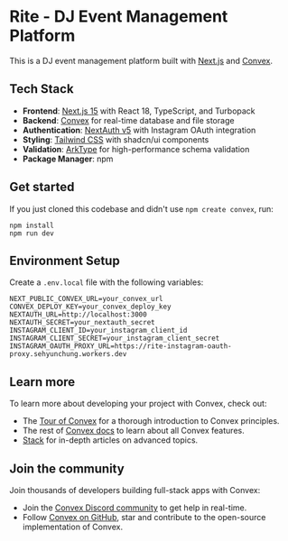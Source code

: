 # Rite - DJ Event Management Platform

This is a DJ event management platform built with [Next.js](https://nextjs.org/) and [Convex](https://convex.dev/).

## Tech Stack

- **Frontend**: [Next.js 15](https://nextjs.org/) with React 18, TypeScript, and Turbopack
- **Backend**: [Convex](https://convex.dev/) for real-time database and file storage
- **Authentication**: [NextAuth v5](https://authjs.dev/) with Instagram OAuth integration
- **Styling**: [Tailwind CSS](https://tailwindcss.com/) with shadcn/ui components
- **Validation**: [ArkType](https://arktype.io/) for high-performance schema validation
- **Package Manager**: npm

## Get started

If you just cloned this codebase and didn't use `npm create convex`, run:

```
npm install
npm run dev
```

## Environment Setup

Create a `.env.local` file with the following variables:

```
NEXT_PUBLIC_CONVEX_URL=your_convex_url
CONVEX_DEPLOY_KEY=your_convex_deploy_key
NEXTAUTH_URL=http://localhost:3000
NEXTAUTH_SECRET=your_nextauth_secret
INSTAGRAM_CLIENT_ID=your_instagram_client_id
INSTAGRAM_CLIENT_SECRET=your_instagram_client_secret
INSTAGRAM_OAUTH_PROXY_URL=https://rite-instagram-oauth-proxy.sehyunchung.workers.dev
```

## Learn more

To learn more about developing your project with Convex, check out:

- The [Tour of Convex](https://docs.convex.dev/get-started) for a thorough introduction to Convex principles.
- The rest of [Convex docs](https://docs.convex.dev/) to learn about all Convex features.
- [Stack](https://stack.convex.dev/) for in-depth articles on advanced topics.

## Join the community

Join thousands of developers building full-stack apps with Convex:

- Join the [Convex Discord community](https://convex.dev/community) to get help in real-time.
- Follow [Convex on GitHub](https://github.com/get-convex/), star and contribute to the open-source implementation of Convex.
